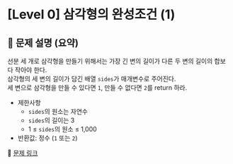 # [Level 0] 삼각형의 완성조건 (1)

## 📝 문제 설명 (요약)
선분 세 개로 삼각형을 만들기 위해서는 가장 긴 변의 길이가 다른 두 변의 길이의 합보다 작아야 한다.  
삼각형의 세 변의 길이가 담긴 배열 `sides`가 매개변수로 주어진다.  
세 변으로 삼각형을 만들 수 있다면 `1`, 만들 수 없다면 `2`를 return 하라.

- 제한사항  
  - `sides`의 원소는 자연수  
  - `sides`의 길이는 3  
  - 1 ≤ `sides`의 원소 ≤ 1,000  
- 반환값: 정수 (`1` 또는 `2`)

🔗 [문제 링크](https://school.programmers.co.kr/learn/courses/30/lessons/120889)
